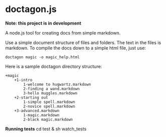 doctagon.js
===========
**Note: this project is in development**

A node.js tool for creating docs from simple markdown.


Use a simple document structure of files and folders. The text in the files is markdown. To compile the docs down to a simple html file, just use:

    doctagon magic -o magic_help.html

Here is a sample doctagon directory structure:

    +magic
        +1-intro
            1-welcome to hugwartz.markdown
            2-finding a wand.markdown
            3-hello muggles.markdown
        +2-starting out
            1-simple spell.markdown
            2-novice spell.markdown
        +3-advanced.markdown
            1-magic.markdown
            2-black magic.markdown
    
**Running tests**
    cd test & sh watch_tests

